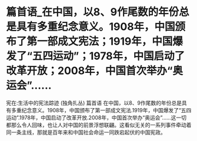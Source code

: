 # 篇首语_在中国，以8、9作尾数的年份总是具有多重纪念意义。1908年，中国颁布了第一部成文宪法；1919年，中国爆发了“五四运动”；1978年，中国启动了改革开放；2008年，中国首次举办“奥运会”…...

宪在:生活中的宪法踪迹 (独角扎丛)
篇首语
在中国，以8、9作尾数的年份总是具有多重纪念意义。1908年，中国颁布了第一部成文宪法.1919年，中国爆发了“五四运动”.1978年，中国启动了改革开放.2008年，中国首次举办“奥运会”……这一切都那么令人回味，也让人对中国的前景浮想联翩。这看似无关的一系列事件牵动着同一条主线，那就是百年来和中国社会命运一同跌宕起伏的中国宪政。